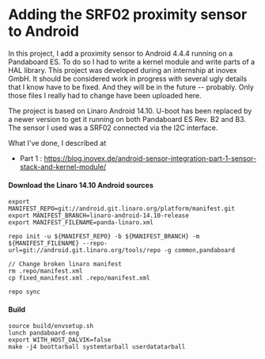 # Adding the SRF02 proximity sensor to Android 

In this project, I add a proximity sensor to Android 4.4.4 running on a Pandaboard ES. To do so I had to write a kernel module and write parts of a HAL library. 
This project was developed during an internship at inovex GmbH. It should be considered work in progress with several ugly details that I know have to be fixed. And they will be in the future -- probably. 
Only those files I really had to change have been uploaded here. 

The project is based on Linaro Android 14.10. U-boot has been replaced by a newer version to get it running on both Pandaboard ES Rev. B2 and B3. 
The sensor I used was a SRF02 connected via the I2C interface.

What I've done, I described at 
- Part 1 : https://blog.inovex.de/android-sensor-integration-part-1-sensor-stack-and-kernel-module/






#### Download the Linaro 14.10 Android sources
``` 
export MANIFEST_REPO=git://android.git.linaro.org/platform/manifest.git
export MANIFEST_BRANCH=linaro-android-14.10-release
export MANIFEST_FILENAME=panda-linaro.xml

repo init -u ${MANIFEST_REPO} -b ${MANIFEST_BRANCH} -m ${MANIFEST_FILENAME} --repo-url=git://android.git.linaro.org/tools/repo -g common,pandaboard

// Change broken linaro manifest
rm .repo/manifest.xml
cp fixed_manifest.xml .repo/manifest.xml

repo sync
```

#### Build
```
source build/envsetup.sh
lunch pandaboard-eng
export WITH_HOST_DALVIK=false
make -j4 boottarball systemtarball userdatatarball
```
